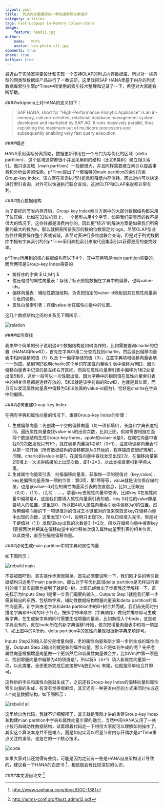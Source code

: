 ```yaml
---
layout: post
title:  列式内存数据库的一种快速索引方案浅析
category: articles
tags: Fast-Loopups In-Memory Column-Store
image:
    feature: head11.jpg
author:
    name:   WuYu
    avatar: bio-photo-alt.jpg
comments: true
share: true
mathjax: true
---
```


最近由于实验室需要设计和实现一个支持OLAP的列式内存数据库，所以对一些典型的同类型数据库产品进行了一番调研。这里我把SAP HANA里基于内存的列式数据库索引引擎p*Time中所使用的索引技术整理和记录了一下，希望对大家能有所帮助。

####wikipedia上对HANA的定义如下：
> SAP HANA, short for "High-Performance Analytic Appliance" is an in-memory, column-oriented, relational database management system developed and marketed by SAP AG. It runs massively parallel, thus exploiting the maximum out of multicore processors and subsequently enabling very fast query execution.

####概述

HANA采用读写分离策略，数据更新作用在一个专门为写优化的区域（delta partition），这个区域通常都很小并且采用树的结构（比如B类树）建立相关索引。而只读区域（main partition）一般都很大，并且同样需要建立索引以提高事务和分析业务的性能。p*Time提出了一套独特的main partition的索引方案Group-key Index，该方案在查询执行时能急剧降低内存消耗，因此对内可以快速进行索引查询，对外可以快速执行联合查询，这对OLTP和OLAP来说都非常有利。

####核心数据结构

为了更好的节省内存开销，Group-key Index索引方案中的大部分数据结构都采用了位压缩，比如在32位机器上，一个整型占用4个字节，如果我们要表示的数不是很大的情况下，这往往都是浪费内存的，因此更“经济”的解决方案是如果我们所需要的最大的数为n，那么就把表所要表示的数的位数限定为logn。尽管OLAP型业务往往需要操作整个表或者域，甚至对表进行多维度联合查询，但是对于列式数据库中拥有字典索引的列p*Time采用疏松索引来取代密集索引以获得更高的查找效率。

p*Time所用到的核心数据结构有以下4个，其中前两项是main partition需要的，而后两项是Group-key Index需要的

* 排好序的字典 $ U_M^j $
* 位压缩过的属性向量表：存储了标识原始数据在字典中的偏移，也叫value-ids。
* 偏移向量表：辅助性数据结构，负责把指定的value-id映射到其在属性向量索引表的偏移。
* 属性向量索引表：存储value-id在属性向量中的位置。

这几个数据结构之间的关系见下图所示：

![relation](/images/fast1.png)

####如何查找

我来举个简单的例子说明这4个数据结构是如何协作的，比如需要查询charlie的位置（HANA叫RowID），首先在字典中用二分查找找到charlie，然后读出偏移向量表中相同偏移的值（1）以及下一偏移存储的值（3），注意字典项和偏移向量表项一一对应。拿到1和3说明charlie这个单词在属性向量索引表中偏移为1和2，因为偏移向量表中记录的是左闭右开区间。然后在属性向量索引表中偏移为1和2处拿出值5和6，这步一般可以一次性取出值，因为字典中的相同值在属性向量索引表中的相关信息都是连续存放的。5和6就是该字符串的RowID，也就是其位置，而且可以发现属性向量表中偏移为5和6位置的value-id都为1，恰好是charlie在字典中的偏移。

####如何重建Group-key Index

在拥有字典和属性向量的情况下，重建Group-key Index的步骤：

1. 生成偏移向量：先创建一个空的偏移向量（每一项都填0），长度和字典长度相同，遍历属性向量查找value-ids的出现次数，比如上图，假如需要根据左面两个数据结构生成Group-key Index，apple的value-id是0，在属性向量中查找0的次数发现只有1个，就在偏移向量第1项填1（0+1），注意填偏移向量表时从第一项开始（所有数据结构的偏移都是从0开始的，程序猿应该很好理解）。同理，charlie的value-id是1，在属性向量中查找发现出现2次，在偏移向量第2项填上一次求得结果加上出现次数，即1+2=3，以此类推直至扫到字典末尾。
2. 生成属性向量索引表：扫描偏移向量表，获取每一项的键值对（key,value），key是偏移向量表每一项的位置：第0项，第1项等等，value就是该位置存储的值，也是该value-id对应的属性向量索引表的位置信息，比如上图取出（0,0），（1,1），（2,3）......。拿着key去属性向量中查询，比如key 0在属性向量中偏移是4，这是我们要填入属性向量索引表的值，key 0对应的value即是要填入的位置，这里是0，所以把4填入属性向量索引表中偏移为0的位置。然后用偏移向量的下一项键值对的值减去本键值对的值来获取该key在偏移向量中出现的次数，这里发现1-0=1，说明只出现1次，所以已经填入完毕。但是对于键值对（1,1）发现该key出现的次数是3-1=2次，所以在偏移向量中搜索key 1要搜两次并把其在偏移向量中的位移依次填入属性向量索引表的相关位置，以此类推，直至扫描完偏移向量。

####如何生成main partition中的字典和属性向量

如下图所示：

![rebuild main](/images/fast2.png)

不要被图吓到，其实操作步骤很简单。首先必须要说明一下，我们刚才讲的索引数据结构只适用于main partition，那么对于写优化区域delta partition是怎样进行索引的呢？其实前面也提到了就是B+树。上图已经给出了步骤我这里解释一下，首先标示为Inputs Step 1是第一步我们需要的输入，Outputs Step 1就是我们第一步需要输出的东西，包括新字典，辅助性数据结构增量向量表和delta partition的属性向量表。新字典由老字典和delta partition中的B+树合并而成，我们首先同时扫描老字典和B+树的叶子节点，按照字符串顺序（字典顺序）做归并排序即可生成新字典，在生成新字典的同时需要生成增量向量表，比如新插入个bodo，这是老字典没有的，就在bodo所在的新字典偏移1开始，依次把增量向量表中的每一项加1，如上图中的X所示。delta partition中的属性向量就根据新字典来填即可。

Inputs Step2的输入部分是增量向量，老的属性向量和刚才第一步新生成的属性向量，Outputs Step 2输出的就是新的属性向量，那么它是如何生成的呢？先把老属性向量根据增量向量做一个更新然后和新属性向量做合并，比如Vmj中第一项是4，找到增量向量中偏移为4的项值是1，所以将5（4+1）填入新属性向量第一项，以此类推。全部更新完成后直接把Vdj放到Vmj`末尾，也就是简单地合并即可。

这样新的字典和属性向量就生成了，之前还有Group-key Index的偏移向量和属性索引向量的生成，有没有觉得很麻烦，其实还有一种更省内存的方式来同时生成这4个向量数据结构。如下图所示：

![rebuild all](/images/fast3.png)

这里给出伪代码，我就不详细解释了，其实就是我刚才讲的重建Group-key Index和构建mian partition中字典和属性向量步骤的融合，当然中间HANA又用了一些小技巧和辅助性数据结构，试着跟着代码走一下相信大家就可以理解如何操作了，其实这个算法本身并不是难点，而是如何实现以尽量节省内存开销才是p*Time重点关注的事情，也是它的一个核心技术。

![code](/images/fast4.png)

如果大家对此还觉得有些绕，可能是因为之前有一些是HANA自身架构设计导致的，建议看一下HANA的白皮书 [^1]，相信就会有比较深刻的认识。

####本文源自论文 [^2]

[^1]: <http://www.saphana.com/docs/DOC-1381>

[^2]: <http://adms-conf.org/faust_adms12.pdf>

